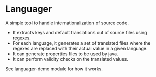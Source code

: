 Languager
=========

A simple tool to handle internationalization of source code.

- It extracts keys and default translations out of source files using regexes.
- For each language, it generates a set of translated files where the regexes are replaced with their actual value in a given language.
- It can generate properties files to be used by java.
- It can perform validity checks on the translated values.

See languager-demo module for how it works.
